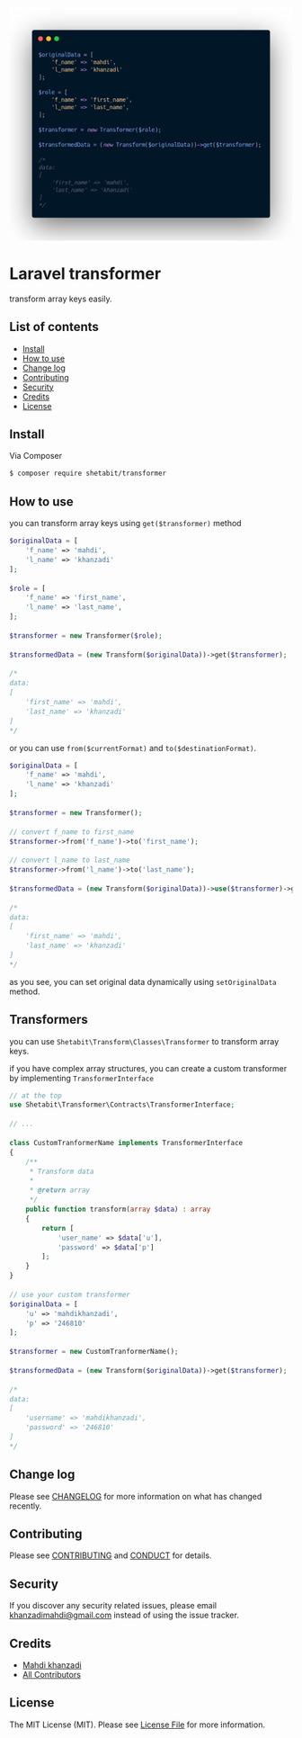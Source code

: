 
<p align="center">
    <img src="resources/images/sample-code.png?raw=true">
</p>



# Laravel transformer

transform array keys easily.

## List of contents

- [Install](#install)
- [How to use](#how-to-use)
- [Change log](#change-log)
- [Contributing](#contributing)
- [Security](#security)
- [Credits](#credits)
- [License](#license)

## Install

Via Composer

```bash
$ composer require shetabit/transformer
```
## How to use

you can transform array keys using `get($transformer)` method

```php
$originalData = [
    'f_name' => 'mahdi',
    'l_name' => 'khanzadi'
];

$role = [
    'f_name' => 'first_name',
    'l_name' => 'last_name',
];

$transformer = new Transformer($role);

$transformedData = (new Transform($originalData))->get($transformer);

/*
data:
[
    'first_name' => 'mahdi',
    'last_name' => 'khanzadi'
]
*/
```

or you can use `from($currentFormat)` and `to($destinationFormat)`.

```php
$originalData = [
    'f_name' => 'mahdi',
    'l_name' => 'khanzadi'
];

$transformer = new Transformer();

// convert f_name to first_name
$transformer->from('f_name')->to('first_name');

// convert l_name to last_name
$transformer->from('l_name')->to('last_name');

$transformedData = (new Transform($originalData))->use($transformer)->get();

/*
data:
[
    'first_name' => 'mahdi',
    'last_name' => 'khanzadi'
]
*/
```

as you see, you can set original data dynamically using `setOriginalData` method.

## Transformers

you can use `Shetabit\Transform\Classes\Transformer` to transform array keys.

if you have complex array structures, you can create a custom transformer by implementing `TransformerInterface`

```php
// at the top
use Shetabit\Transformer\Contracts\TransformerInterface;

// ...

class CustomTranformerName implements TransformerInterface
{
    /**
     * Transform data
     *
     * @return array
     */
    public function transform(array $data) : array
    {
        return [
            'user_name' => $data['u'],
            'password' => $data['p']
        ];
    }
}

// use your custom transformer 
$originalData = [
    'u' => 'mahdikhanzadi',
    'p' => '246810'
];

$transformer = new CustomTranformerName();

$transformedData = (new Transform($originalData))->get($transformer);

/*
data:
[
    'username' => 'mahdikhanzadi',
    'password' => '246810'
]
*/
```

## Change log

Please see [CHANGELOG](CHANGELOG.md) for more information on what has changed recently.

## Contributing

Please see [CONTRIBUTING](CONTRIBUTING.md) and [CONDUCT](CONDUCT.md) for details.

## Security

If you discover any security related issues, please email khanzadimahdi@gmail.com instead of using the issue tracker.

## Credits

- [Mahdi khanzadi][link-author]
- [All Contributors][link-contributors]

## License

The MIT License (MIT). Please see [License File](LICENSE.md) for more information.

[link-packagist]: https://packagist.org/packages/shetabit/transformer
[link-code-quality]: https://scrutinizer-ci.com/g/shetabit/transformer
[link-author]: https://github.com/khanzadimahdi
[link-contributors]: ../../contributors
